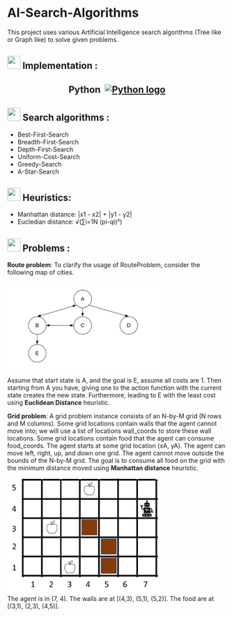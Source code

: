 # AI-Search-Algorithms

This project uses various Artificial Intelligence search algorithms (Tree like or Graph like) to solve given problems.

## <img src="https://cdn-icons-png.flaticon.com/128/4236/4236694.png" style="width:30px;height:30px;"> Implementation :

## <p style="display: flex; justify-content: center;align-items:center;">Python<a href="https://www.python.org"><img src="https://cdn-icons-png.flaticon.com/128/919/919852.png" alt="Python logo" style="width:48px;height:48px;margin-left:10px;"> </a></p>

## <img src="https://cdn-icons-png.flaticon.com/128/8915/8915520.png" style="width:30px;height:30px;"> Search algorithms :

- Best-First-Search
- Breadth-First-Search
- Depth-First-Search
- Uniform-Cost-Search
- Greedy-Search
- A-Star-Search

## <img src="https://cdn-icons-png.flaticon.com/128/1011/1011812.png" style="width:30px;height:30px;"> Heuristics:

- Manhattan distance: |x1 - x2| + |y1 - y2|
- Eucledian distance: √(∑i=1N (pi-qi)²)

## <img src="https://cdn-icons-png.flaticon.com/128/9537/9537313.png" style="width:30px;height:30px;"> Problems :

<b>Route problem</b>:
To clarify the usage of RouteProblem, consider the following map of cities.
<br>

  <img src="/extra-doc/route_example.PNG" width=350px>

Assume that start state is A, and the goal is E, assume all costs are 1. Then starting from A you have, giving one to the action function with the current state creates the new state. Furthermore, leading to E with the least cost using <b>Euclidean Distance</b> heuristic.

<b>Grid problem</b>: A grid problem instance consists of an N-by-M grid (N rows and M columns). Some grid locations contain walls that the agent
cannot move into; we will use a list of locations wall_coords to store these wall locations. Some grid locations contain food
that the agent can consume food_coords. The agent starts at some grid location (xA, yA). The agent can move left, right, up,
and down one grid. The agent cannot move outside the bounds of the N-by-M grid. The goal is to consume all food on the grid with the minimum distance moved using <b>Manhattan distance</b> heuristic.

<img src="extra-doc/grid_example.png" alt="Grid example" width=350px >
<br>
The agent is in (7, 4). The walls are at [(4,3), (5,1), (5,2)]. The food are at [(3,1), (2,3), (4,5)].
